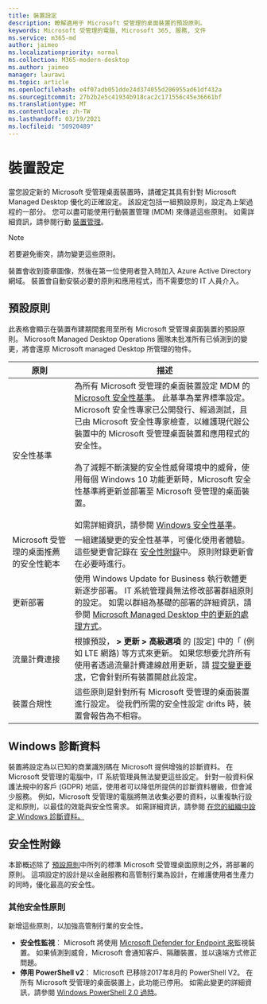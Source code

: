 ```yaml
---
title: 裝置設定
description: 瞭解適用于 Microsoft 受管理的桌面裝置的預設原則。
keywords: Microsoft 受管理的電腦, Microsoft 365, 服務, 文件
ms.service: m365-md
author: jaimeo
ms.localizationpriority: normal
ms.collection: M365-modern-desktop
ms.author: jaimeo
manager: laurawi
ms.topic: article
ms.openlocfilehash: e4f07adb051dde24d374055d206955ad61df432a
ms.sourcegitcommit: 27b2b2e5c41934b918cac2c171556c45e36661bf
ms.translationtype: MT
ms.contentlocale: zh-TW
ms.lasthandoff: 03/19/2021
ms.locfileid: "50920489"
---
```

# <a name="device-configuration"></a>裝置設定


<!--This topic is the target for a "Learn more" link in the Enterprise Agreement (aka.ms/dev-config); do not delete.-->

<!-- Device configuration and Security Addendum-->

當您設定新的 Microsoft 受管理桌面裝置時，請確定其具有針對 Microsoft Managed Desktop 優化的正確設定。 該設定包括一組預設原則，設定為上架過程的一部分。 您可以盡可能使用行動裝置管理 (MDM) 來傳遞這些原則。 如需詳細資訊，請參閱行動 [裝置管理](/windows/client-management/mdm/)。 

>[!NOTE]
>若要避免衝突，請勿變更這些原則。

裝置會收到簽章圖像，然後在第一位使用者登入時加入 Azure Active Directory 網域。 裝置會自動安裝必要的原則和應用程式，而不需要您的 IT 人員介入。

## <a name="default-policies"></a>預設原則

此表格會顯示在裝置布建期間套用至所有 Microsoft 受管理桌面裝置的預設原則。 Microsoft Managed Desktop Operations 團隊未批准所有已偵測到的變更，將會還原 Microsoft managed Desktop 所管理的物件。

原則 | 描述
--- | ---
安全性基準 | 為所有 Microsoft 受管理的桌面裝置設定 MDM 的[Microsoft 安全性基準](/windows/device-security/windows-security-baselines)。 此基準為業界標準設定。 Microsoft 安全性專家已公開發行、經過測試，且已由 Microsoft 安全性專家檢查，以維護現代辦公裝置中的 Microsoft 受管理桌面裝置和應用程式的安全性。 <br><br>為了減輕不斷演變的安全性威脅環境中的威脅，使用每個 Windows 10 功能更新時，Microsoft 安全性基準將更新並部署至 Microsoft 受管理的桌面裝置。<br><br>如需詳細資訊，請參閱 [Windows 安全性基準](/windows/security/threat-protection/windows-security-baselines)。
Microsoft 受管理的桌面推薦的安全性範本 | 一組建議變更的安全性基準，可優化使用者體驗。  這些變更會記錄在 [安全性附錄](#security-addendum)中。 原則附錄更新會在必要時進行。  
更新部署 | 使用 Windows Update for Business 執行軟體更新逐步部署。 IT 系統管理員無法修改部署群組原則的設定。 如需以群組為基礎的部署的詳細資訊，請參閱 [Microsoft Managed Desktop 中的更新的處理方式](updates.md)。
流量計費連接 | 根據預設， **> 更新 > 高級選項** 的 [設定] 中的「 (例如 LTE 網路) 等方式來更新。 如果您想要允許所有使用者透過流量計費連線啟用更新，請 [提交變更要求](../working-with-managed-desktop/admin-support.md)，它會針對所有裝置開啟此設定。
| 裝置合規性 | 這些原則是針對所有 Microsoft 受管理的桌面裝置進行設定。 從我們所需的安全性設定 drifts 時，裝置會報告為不相容。

## <a name="windows-diagnostic-data"></a>Windows 診斷資料

 裝置將設定為以已知的商業識別碼在 Microsoft 提供增強的診斷資料。 在 Microsoft 受管理的電腦中，IT 系統管理員無法變更這些設定。 針對一般資料保護法規中的客戶 (GDPR) 地區，使用者可以降低所提供的診斷資料層級，但會減少服務。 例如，Microsoft 受管理的電腦將無法收集必要的資料，以重複執行設定和原則，以最佳的效能與安全性需求。 如需詳細資訊，請參閱 [在您的組織中設定 Windows 診斷資料。](/windows/privacy/configure-windows-diagnostic-data-in-your-organization#enhanced-level)

## <a name="security-addendum"></a>安全性附錄

 本節概述除了 [預設原則](#default-policies)中所列的標準 Microsoft 受管理桌面原則之外，將部署的原則。 這項設定的設計是以金融服務和高管制行業為設計，在維護使用者生產力的同時，優化最高的安全性。

 ### <a name="additional-security-policies"></a>其他安全性原則

 新增這些原則，以加強高管制行業的安全性。 
 - **安全性監視**： Microsoft 將使用 [Microsoft Defender for Endpoint 來](/windows/security/threat-protection/windows-defender-atp/windows-defender-advanced-threat-protection)監視裝置。 如果偵測到威脅，Microsoft 會通知客戶、隔離裝置，並以遠端方式修正問題。 
 - **停用 PowerShell v2**： Microsoft 已移除2017年8月的 PowerShell V2。 在所有 Microsoft 受管理的桌面裝置上，此功能已停用。 如需此變更的詳細資訊，請參閱 [Windows PowerShell 2.0 過時](https://devblogs.microsoft.com/powershell/windows-powershell-2-0-deprecation/)。